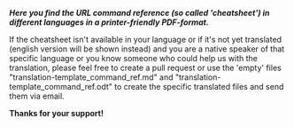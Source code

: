 ***Here you find the URL command reference (so called 'cheatsheet') in different languages in a printer-friendly PDF-format.***  

If the cheatsheet isn't available in your language or if it's not yet translated (english version will be shown instead) and you are a native speaker of that 
specific language or you know someone who could help us with the translation, please feel free to create a pull request 
or use the 'empty' files "translation-template_command_ref.md" and "translation-template_command_ref.odt" to create the 
specific translated files and send them via email.  
  
**Thanks for your support!**
